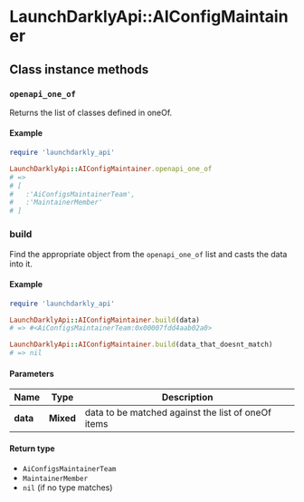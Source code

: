 # LaunchDarklyApi::AIConfigMaintainer

## Class instance methods

### `openapi_one_of`

Returns the list of classes defined in oneOf.

#### Example

```ruby
require 'launchdarkly_api'

LaunchDarklyApi::AIConfigMaintainer.openapi_one_of
# =>
# [
#   :'AiConfigsMaintainerTeam',
#   :'MaintainerMember'
# ]
```

### build

Find the appropriate object from the `openapi_one_of` list and casts the data into it.

#### Example

```ruby
require 'launchdarkly_api'

LaunchDarklyApi::AIConfigMaintainer.build(data)
# => #<AiConfigsMaintainerTeam:0x00007fdd4aab02a0>

LaunchDarklyApi::AIConfigMaintainer.build(data_that_doesnt_match)
# => nil
```

#### Parameters

| Name | Type | Description |
| ---- | ---- | ----------- |
| **data** | **Mixed** | data to be matched against the list of oneOf items |

#### Return type

- `AiConfigsMaintainerTeam`
- `MaintainerMember`
- `nil` (if no type matches)

